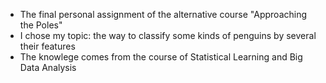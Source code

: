 - The final personal assignment of the alternative course "Approaching the Poles"
- I chose my topic: the way to classify some kinds of penguins by several their features
- The knowlege comes from the course of Statistical Learning and Big Data Analysis
